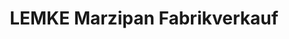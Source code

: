 ---
title: "LEMKE Marzipan Fabrikverkauf"
url: /berlin/lemke-marzipan-fabrikverkauf/
shop: Süßwaren
---